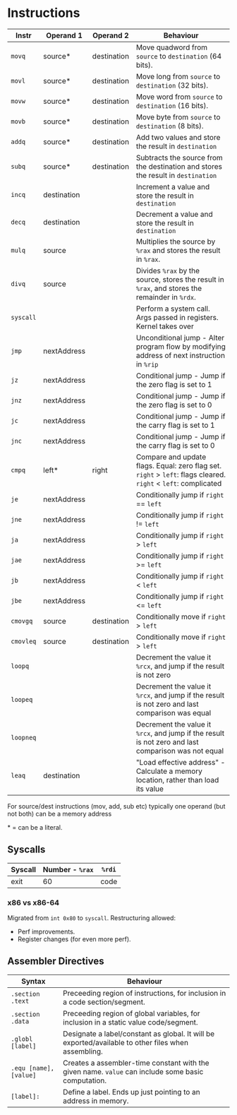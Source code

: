 # Instructions

| Instr     | Operand 1   | Operand 2   | Behaviour                                                                                                      |
| --------- | ----------- | ----------- | -------------------------------------------------------------------------------------------------------------- |
| `movq`    | source\*    | destination | Move quadword from `source` to `destination` (64 bits).                                                        |
| `movl`    | source\*    | destination | Move long from `source` to `destination` (32 bits).                                                            |
| `movw`    | source\*    | destination | Move word from `source` to `destination` (16 bits).                                                            |
| `movb`    | source\*    | destination | Move byte from `source` to `destination` (8 bits).                                                             |
| `addq`    | source\*    | destination | Add two values and store the result in `destination`                                                           |
| `subq`    | source\*    | destination | Subtracts the source from the destination and stores the result in `destination`                               |
| `incq`    | destination |             | Increment a value and store the result in `destination`                                                        |
| `decq`    | destination |             | Decrement a value and store the result in `destination`                                                        |
| `mulq`    | source      |             | Multiplies the source by `%rax` and stores the result in `%rax`.                                               |
| `divq`    | source      |             | Divides `%rax` by the source, stores the result in `%rax`, and stores the remainder in `%rdx`.                 |
| `syscall` |             |             | Perform a system call. Args passed in registers. Kernel takes over                                             |
| `jmp`     | nextAddress |             | Unconditional jump - Alter program flow by modifying address of next instruction in `%rip`                     |
| `jz`      | nextAddress |             | Conditional jump - Jump if the zero flag is set to 1                                                           |
| `jnz`     | nextAddress |             | Conditional jump - Jump if the zero flag is set to 0                                                           |
| `jc`      | nextAddress |             | Conditional jump - Jump if the carry flag is set to 1                                                          |
| `jnc`     | nextAddress |             | Conditional jump - Jump if the carry flag is set to 0                                                          |
| `cmpq`    | left\*      | right       | Compare and update flags. Equal: zero flag set. `right` > `left`: flags cleared. `right` < `left`: complicated |
| `je`      | nextAddress |             | Conditionally jump if `right` == `left`                                                                        |
| `jne`     | nextAddress |             | Conditionally jump if `right` != `left`                                                                        |
| `ja`      | nextAddress |             | Conditionally jump if `right` > `left`                                                                         |
| `jae`     | nextAddress |             | Conditionally jump if `right` >= `left`                                                                        |
| `jb`      | nextAddress |             | Conditionally jump if `right` < `left`                                                                         |
| `jbe`     | nextAddress |             | Conditionally jump if `right` <= `left`                                                                        |
| `cmovgq`  | source      | destination | Conditionally move if `right` > `left`                                                                         |
| `cmovleq` | source      | destination | Conditionally move if `right` > `left`                                                                         |
| `loopq`   |             |             | Decrement the value it `%rcx`, and jump if the result is not zero                                              |
| `loopeq`  |             |             | Decrement the value it `%rcx`, and jump if the result is not zero and last comparison was equal                |
| `loopneq` |             |             | Decrement the value it `%rcx`, and jump if the result is not zero and last comparison was not equal            |
| `leaq`    | destination |             | "Load effective address" - Calculate a memory location, rather than load its value                             |

For source/dest instructions (mov, add, sub etc) typically one operand (but not both) can be a memory address

\* = can be a literal.

## Syscalls

| Syscall | Number - `%rax` | `%rdi` |
| ------- | --------------- | ------ |
| exit    | 60              | code   |

### x86 vs x86-64

Migrated from `int 0x80` to `syscall`. Restructuring allowed:

- Perf improvements.
- Register changes (for even more perf).

## Assembler Directives

| Syntax                 | Behaviour                                                                                           |
| ---------------------- | --------------------------------------------------------------------------------------------------- |
| `.section .text`       | Preceeding region of instructions, for inclusion in a code section/segment.                         |
| `.section .data`       | Preceeding region of global variables, for inclusion in a static value code/segment.                |
| `.globl [label]`       | Designate a label/constant as global. It will be exported/available to other files when assembling. |
| `.equ [name], [value]` | Creates a assembler-time constant with the given name. `value` can include some basic computation.  |
| `[label]:`             | Define a label. Ends up just pointing to an address in memory.                                      |
